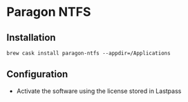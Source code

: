 # Paragon NTFS

## Installation

```
brew cask install paragon-ntfs --appdir=/Applications
```

## Configuration

* Activate the software using the license stored in Lastpass
